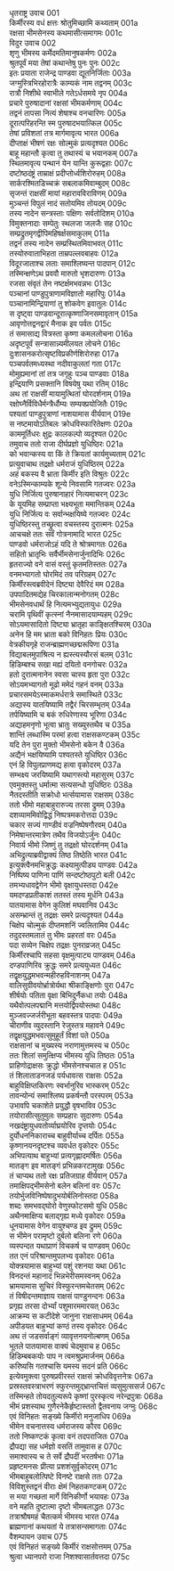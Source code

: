 धृतराष्ट्र उवाच	001  
किर्मीरस्य वधं क्षत्तः श्रोतुमिच्छामि कथ्यताम्	001a  
रक्षसा भीमसेनस्य कथमासीत्समागमः	001c  
विदुर उवाच	002  
शृणु भीमस्य कर्मेदमतिमानुषकर्मणः	002a  
श्रुतपूर्वं मया तेषां कथान्तेषु पुनः पुनः	002c  
इतः प्रयाता राजेन्द्र पाण्डवा द्यूतनिर्जिताः	003a  
जग्मुस्त्रिभिरहोरात्रैः काम्यकं नाम तद्वनम्	003c  
रात्रौ निशीथे स्वाभीले गतेऽर्धसमये नृप	004a  
प्रचारे पुरुषादानां रक्षसां भीमकर्मणाम्	004c  
तद्वनं तापसा नित्यं शेषाश्च वनचारिणः	005a  
दूरात्परिहरन्ति स्म पुरुषादभयात्किल	005c  
तेषां प्रविशतां तत्र मार्गमावृत्य भारत	006a  
दीप्ताक्षं भीषणं रक्षः सोल्मुकं प्रत्यदृश्यत	006c  
बाहू महान्तौ कृत्वा तु तथास्यं च भयानकम्	007a  
स्थितमावृत्य पन्थानं येन यान्ति कुरूद्वहाः	007c  
दष्टोष्ठदंष्ट्रं ताम्राक्षं प्रदीप्तोर्ध्वशिरोरुहम्	008a  
सार्करश्मितडिच्चक्रं सबलाकमिवाम्बुदम्	008c  
सृजन्तं राक्षसीं मायां महारावविराविणम्	009a  
मुञ्चन्तं विपुलं नादं सतोयमिव तोयदम्	009c  
तस्य नादेन सन्त्रस्ताः पक्षिणः सर्वतोदिशम्	010a  
विमुक्तनादाः सम्पेतुः स्थलजा जलजैः सह	010c  
सम्प्रद्रुतमृगद्वीपिमहिषर्क्षसमाकुलम्	011a  
तद्वनं तस्य नादेन सम्प्रस्थितमिवाभवत्	011c  
तस्योरुवाताभिहता ताम्रपल्लवबाहवः	012a  
विदूरजाताश्च लताः समाश्लिष्यन्त पादपान्	012c  
तस्मिन्क्षणेऽथ प्रववौ मारुतो भृशदारुणः	013a  
रजसा संवृतं तेन नष्टर्क्षमभवन्नभः	013c  
पञ्चानां पाण्डुपुत्राणामविज्ञातो महारिपुः	014a  
पञ्चानामिन्द्रियाणां तु शोकवेग इवातुलः	014c  
स दृष्ट्वा पाण्डवान्दूरात्कृष्णाजिनसमावृतान्	015a  
आवृणोत्तद्वनद्वारं मैनाक इव पर्वतः	015c  
तं समासाद्य वित्रस्ता कृष्णा कमललोचना	016a  
अदृष्टपूर्वं सन्त्रासान्न्यमीलयत लोचने	016c  
दुःशासनकरोत्सृष्टविप्रकीर्णशिरोरुहा	017a  
पञ्चपर्वतमध्यस्था नदीवाकुलतां गता	017c  
मोमुह्यमानां तां तत्र जगृहुः पञ्च पाण्डवाः	018a  
इन्द्रियाणि प्रसक्तानि विषयेषु यथा रतिम्	018c  
अथ तां राक्षसीं मायामुत्थितां घोरदर्शनाम्	019a  
रक्षोघ्नैर्विविधैर्मन्त्रैर्धौम्यः सम्यक्प्रयोजितैः	019c  
पश्यतां पाण्डुपुत्राणां नाशयामास वीर्यवान्	019e  
स नष्टमायोऽतिबलः क्रोधविस्फारितेक्षणः	020a  
काममूर्तिधरः क्षुद्रः कालकल्पो व्यदृश्यत	020c  
तमुवाच ततो राजा दीर्घप्रज्ञो युधिष्ठिरः	021a  
को भवान्कस्य वा किं ते क्रियतां कार्यमुच्यताम्	021c  
प्रत्युवाचाथ तद्रक्षो धर्मराजं युधिष्ठिरम्	022a  
अहं बकस्य वै भ्राता किर्मीर इति विश्रुतः	022c  
वनेऽस्मिन्काम्यके शून्ये निवसामि गतज्वरः	023a  
युधि निर्जित्य पुरुषानाहारं नित्यमाचरन्	023c  
के यूयमिह सम्प्राप्ता भक्ष्यभूता ममान्तिकम्	024a  
युधि निर्जित्य वः सर्वान्भक्षयिष्ये गतज्वरः	024c  
युधिष्ठिरस्तु तच्छ्रुत्वा वचस्तस्य दुरात्मनः	025a  
आचचक्षे ततः सर्वं गोत्रनामादि भारत	025c  
पाण्डवो धर्मराजोऽहं यदि ते श्रोत्रमागतः	026a  
सहितो भ्रातृभिः सर्वैर्भीमसेनार्जुनादिभिः	026c  
हृतराज्यो वने वासं वस्तुं कृतमतिस्ततः	027a  
वनमभ्यागतो घोरमिदं तव परिग्रहम्	027c  
किर्मीरस्त्वब्रवीदेनं दिष्ट्या देवैरिदं मम	028a  
उपपादितमद्येह चिरकालान्मनोगतम्	028c  
भीमसेनवधार्थं हि नित्यमभ्युद्यतायुधः	029a  
चरामि पृथिवीं कृत्स्नां नैनमासादयाम्यहम्	029c  
सोऽयमासादितो दिष्ट्या भ्रातृहा काङ्क्षितश्चिरम्	030a  
अनेन हि मम भ्राता बको विनिहतः प्रियः	030c  
वेत्रकीयगृहे राजन्ब्राह्मणच्छद्मरूपिणा	031a  
विद्याबलमुपाश्रित्य न ह्यस्त्यस्यौरसं बलम्	031c  
हिडिम्बश्च सखा मह्यं दयितो वनगोचरः	032a  
हतो दुरात्मनानेन स्वसा चास्य हृता पुरा	032c  
सोऽयमभ्यागतो मूढो ममेदं गहनं वनम्	033a  
प्रचारसमयेऽस्माकमर्धरात्रे समास्थिते	033c  
अद्यास्य यातयिष्यामि तद्वैरं चिरसम्भृतम्	034a  
तर्पयिष्यामि च बकं रुधिरेणास्य भूरिणा	034c  
अद्याहमनृणो भूत्वा भ्रातुः सख्युस्तथैव च	035a  
शान्तिं लब्धास्मि परमां हत्वा राक्षसकण्टकम्	035c  
यदि तेन पुरा मुक्तो भीमसेनो बकेन वै	036a  
अद्यैनं भक्षयिष्यामि पश्यतस्ते युधिष्ठिर	036c  
एनं हि विपुलप्राणमद्य हत्वा वृकोदरम्	037a  
सम्भक्ष्य जरयिष्यामि यथागस्त्यो महासुरम्	037c  
एवमुक्तस्तु धर्मात्मा सत्यसन्धो युधिष्ठिरः	038a  
नैतदस्तीति सक्रोधो भर्त्सयामास राक्षसम्	038c  
ततो भीमो महाबाहुरारुज्य तरसा द्रुमम्	039a  
दशव्याममिवोद्विद्धं निष्पत्रमकरोत्तदा	039c  
चकार सज्यं गाण्डीवं वज्रनिष्पेषगौरवम्	040a  
निमेषान्तरमात्रेण तथैव विजयोऽर्जुनः	040c  
निवार्य भीमो जिष्णुं तु तद्रक्षो घोरदर्शनम्	041a  
अभिद्रुत्याब्रवीद्वाक्यं तिष्ठ तिष्ठेति भारत	041c  
इत्युक्त्वैनमभिक्रुद्धः कक्ष्यामुत्पीड्य पाण्डवः	042a  
निष्पिष्य पाणिना पाणिं सन्दष्टोष्ठपुटो बली	042c  
तमभ्यधावद्वेगेन भीमो वृक्षायुधस्तदा	042e  
यमदण्डप्रतीकाशं ततस्तं तस्य मूर्धनि	043a  
पातयामास वेगेन कुलिशं मघवानिव	043c  
असम्भ्रान्तं तु तद्रक्षः समरे प्रत्यदृश्यत	044a  
चिक्षेप चोल्मुकं दीप्तमशनिं ज्वलितामिव	044c  
तदुदस्तमलातं तु भीमः प्रहरतां वरः	045a  
पदा सव्येन चिक्षेप तद्रक्षः पुनराव्रजत्	045c  
किर्मीरश्चापि सहसा वृक्षमुत्पाट्य पाण्डवम्	046a  
दण्डपाणिरिव क्रुद्धः समरे प्रत्ययुध्यत	046c  
तद्वृक्षयुद्धमभवन्महीरुहविनाशनम्	047a  
वालिसुग्रीवयोर्भ्रात्रोर्यथा श्रीकाङ्क्षिणोः पुरा	047c  
शीर्षयोः पतिता वृक्षा बिभिदुर्नैकधा तयोः	048a  
यथैवोत्पलपद्मानि मत्तयोर्द्विपयोस्तथा	048c  
मुञ्जवज्जर्जरीभूता बहवस्तत्र पादपाः	049a  
चीराणीव व्युदस्तानि रेजुस्तत्र महावने	049c  
तद्वृक्षयुद्धमभवत्सुमुहूर्तं विशां पते	050a  
राक्षसानां च मुख्यस्य नराणामुत्तमस्य च	050c  
ततः शिलां समुत्क्षिप्य भीमस्य युधि तिष्ठतः	051a  
प्राहिणोद्राक्षसः क्रुद्धो भीमसेनश्चचाल ह	051c  
तं शिलाताडनजडं पर्यधावत्स राक्षसः	052a  
बाहुविक्षिप्तकिरणः स्वर्भानुरिव भास्करम्	052c  
तावन्योन्यं समाश्लिष्य प्रकर्षन्तौ परस्परम्	053a  
उभावपि चकाशेते प्रयुद्धौ वृषभाविव	053c  
तयोरासीत्सुतुमुलः सम्प्रहारः सुदारुणः	054a  
नखदंष्ट्रायुधवतोर्व्याघ्रयोरिव दृप्तयोः	054c  
दुर्योधननिकाराच्च बाहुवीर्याच्च दर्पितः	055a  
कृष्णानयनदृष्टश्च व्यवर्धत वृकोदरः	055c  
अभिपत्याथ बाहुभ्यां प्रत्यगृह्णादमर्षितः	056a  
मातङ्ग इव मातङ्गं प्रभिन्नकरटामुखः	056c  
तं चाप्यथ ततो रक्षः प्रतिजग्राह वीर्यवान्	057a  
तमाक्षिपद्भीमसेनो बलेन बलिनां वरः	057c  
तयोर्भुजविनिष्पेषादुभयोर्बलिनोस्तदा	058a  
शब्दः समभवद्घोरो वेणुस्फोटसमो युधि	058c  
अथैनमाक्षिप्य बलाद्गृह्य मध्ये वृकोदरः	059a  
धूनयामास वेगेन वायुश्चण्ड इव द्रुमम्	059c  
स भीमेन परामृष्टो दुर्बलो बलिना रणे	060a  
व्यस्पन्दत यथाप्राणं विचकर्ष च पाण्डवम्	060c  
तत एनं परिश्रान्तमुपलभ्य वृकोदरः	061a  
योक्त्रयामास बाहुभ्यां पशुं रशनया यथा	061c  
विनदन्तं महानादं भिन्नभेरीसमस्वनम्	062a  
भ्रामयामास सुचिरं विस्फुरन्तमचेतसम्	062c  
तं विषीदन्तमाज्ञाय राक्षसं पाण्डुनन्दनः	063a  
प्रगृह्य तरसा दोर्भ्यां पशुमारममारयत्	063c  
आक्रम्य स कटीदेशे जानुना राक्षसाधमम्	064a  
अपीडयत बाहुभ्यां कण्ठं तस्य वृकोदरः	064c  
अथ तं जडसर्वाङ्गं व्यावृत्तनयनोल्बणम्	065a  
भूतले पातयामास वाक्यं चेदमुवाच ह	065c  
हिडिम्बबकयोः पाप न त्वमश्रुप्रमार्जनम्	066a  
करिष्यसि गतश्चासि यमस्य सदनं प्रति	066c  
इत्येवमुक्त्वा पुरुषप्रवीरस्तं राक्षसं क्रोधविवृत्तनेत्रः	067a  
प्रस्रस्तवस्त्राभरणं स्फुरन्तमुद्भ्रान्तचित्तं व्यसुमुत्ससर्ज	067c  
तस्मिन्हते तोयदतुल्यरूपे कृष्णां पुरस्कृत्य नरेन्द्रपुत्राः	068a  
भीमं प्रशस्याथ गुणैरनेकैर्हृष्टास्ततो द्वैतवनाय जग्मुः	068c  
एवं विनिहतः सङ्ख्ये किर्मीरो मनुजाधिप	069a  
भीमेन वचनात्तस्य धर्मराजस्य कौरव	069c  
ततो निष्कण्टकं कृत्वा वनं तदपराजितः	070a  
द्रौपद्या सह धर्मज्ञो वसतिं तामुवास ह	070c  
समाश्वास्य च ते सर्वे द्रौपदीं भरतर्षभाः	071a  
प्रहृष्टमनसः प्रीत्या प्रशशंसुर्वृकोदरम्	071c  
भीमबाहुबलोत्पिष्टे विनष्टे राक्षसे ततः	072a  
विविशुस्तद्वनं वीराः क्षेमं निहतकण्टकम्	072c  
स मया गच्छता मार्गे विनिकीर्णो भयावहः	073a  
वने महति दुष्टात्मा दृष्टो भीमबलाद्धतः	073c  
तत्राश्रौषमहं चैतत्कर्म भीमस्य भारत	074a  
ब्राह्मणानां कथयतां ये तत्रासन्समागताः	074c  
वैशम्पायन उवाच	075  
एवं विनिहतं सङ्ख्ये किर्मीरं राक्षसोत्तमम्	075a  
श्रुत्वा ध्यानपरो राजा निशश्वासार्तवत्तदा	075c  
